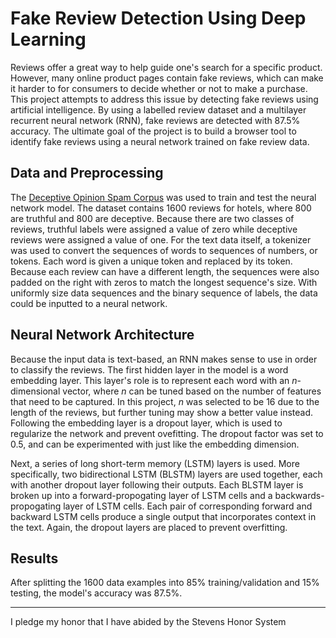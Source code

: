 # Fake Review Detection Using Deep Learning

Reviews offer a great way to help guide one's search for a specific product. However, many online product pages contain fake reviews, which can make it harder to for consumers to decide whether or not to make a purchase. This project attempts to address this issue by detecting fake reviews using artificial intelligence. By using a labelled review dataset and a multilayer recurrent neural network (RNN), fake reviews are detected with 87.5% accuracy. The ultimate goal of the project is to build a browser tool to identify fake reviews using a neural network trained on fake review data. 

## Data and Preprocessing

The [Deceptive Opinion Spam Corpus](https://www.kaggle.com/rtatman/deceptive-opinion-spam-corpus) was used to train and test the neural network model. The dataset contains 1600 reviews for hotels, where 800 are truthful and 800 are deceptive. Because there are two classes of reviews, truthful labels were assigned a value of zero while deceptive reviews were assigned a value of one. For the text data itself, a tokenizer was used to convert the sequences of words to sequences of numbers, or tokens. Each word is given a unique token and replaced by its token. Because each review can have a different length, the sequences were also padded on the right with zeros to match the longest sequence's size. With uniformly size data sequences and the binary sequence of labels, the data could be inputted to a neural network. 

## Neural Network Architecture

Because the input data is text-based, an RNN makes sense to use in order to classify the reviews. The first hidden layer in the model is a word embedding layer. This layer's role is to represent each word with an *n*-dimensional vector, where *n* can be tuned based on the number of features that need to be captured. In this project, *n* was selected to be 16 due to the length of the reviews, but further tuning may show a better value instead. Following the embedding layer is a dropout layer, which is used to regularize the network and prevent ovefitting. The dropout factor was set to 0.5, and can be experimented with just like the embedding dimension.

Next, a series of long short-term memory (LSTM) layers is used. More specifically, two bidirectional LSTM (BLSTM) layers are used together, each with another dropout layer following their outputs. Each BLSTM layer is broken up into a forward-propogating layer of LSTM cells and a backwards-propogating layer of LSTM cells. Each pair of corresponding forward and backward LSTM cells produce a single output that incorporates context in the text. Again, the dropout layers are placed to prevent overfitting. 

## Results

After splitting the 1600 data examples into 85% training/validation and 15% testing, the model's accuracy was 87.5%. 

___
I pledge my honor that I have abided by the Stevens Honor System
